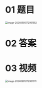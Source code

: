# 01 题目

<img src="https://cvp.oss-cn-shanghai.aliyuncs.com/202409051729629.png" alt="image-20240905172951552" style="zoom:50%;" />



# 02 答案





# 03 视频

<img src="https://cvp.oss-cn-shanghai.aliyuncs.com/202409051729590.png" alt="image-20240905172907011" style="zoom:50%;" />